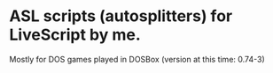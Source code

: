 # ASL scripts (autosplitters) for LiveScript by me.

Mostly for DOS games played in DOSBox (version at this time: 0.74-3)
